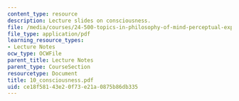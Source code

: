 ```yaml
---
content_type: resource
description: Lecture slides on consciousness.
file: /media/courses/24-500-topics-in-philosophy-of-mind-perceptual-experience-spring-2007/ce18f58143e20f73e21a0875b86db335_10_consciousness.pdf
file_type: application/pdf
learning_resource_types:
- Lecture Notes
ocw_type: OCWFile
parent_title: Lecture Notes
parent_type: CourseSection
resourcetype: Document
title: 10_consciousness.pdf
uid: ce18f581-43e2-0f73-e21a-0875b86db335
---
```

